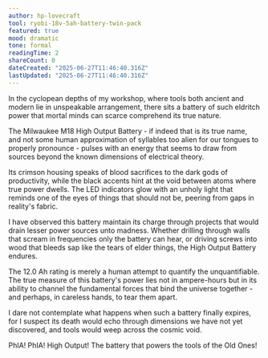 ```yaml
---
author: hp-lovecraft
tool: ryobi-18v-5ah-battery-twin-pack
featured: true
mood: dramatic
tone: formal
readingTime: 2
shareCount: 0
dateCreated: "2025-06-27T11:46:40.316Z"
lastUpdated: "2025-06-27T11:46:40.316Z"
---
```


In the cyclopean depths of my workshop, where tools both ancient and modern lie in unspeakable arrangement, there sits a battery of such eldritch power that mortal minds can scarce comprehend its true nature.

The Milwaukee M18 High Output Battery - if indeed that is its true name, and not some human approximation of syllables too alien for our tongues to properly pronounce - pulses with an energy that seems to draw from sources beyond the known dimensions of electrical theory.

Its crimson housing speaks of blood sacrifices to the dark gods of productivity, while the black accents hint at the void between atoms where true power dwells. The LED indicators glow with an unholy light that reminds one of the eyes of things that should not be, peering from gaps in reality's fabric.

I have observed this battery maintain its charge through projects that would drain lesser power sources unto madness. Whether drilling through walls that scream in frequencies only the battery can hear, or driving screws into wood that bleeds sap like the tears of elder things, the High Output Battery endures.

The 12.0 Ah rating is merely a human attempt to quantify the unquantifiable. The true measure of this battery's power lies not in ampere-hours but in its ability to channel the fundamental forces that bind the universe together - and perhaps, in careless hands, to tear them apart.

I dare not contemplate what happens when such a battery finally expires, for I suspect its death would echo through dimensions we have not yet discovered, and tools would weep across the cosmic void.

PhIA! PhIA! High Output! The battery that powers the tools of the Old Ones!
